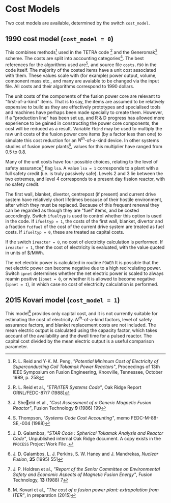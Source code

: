 # Cost Models

Two cost models are available, determined by the switch `cost_model`.

## 1990 cost model (`cost_model = 0`)

This combines methods[^1] used in the TETRA code [^2] and the Generomak[^3] scheme. The costs are split into accounting categories[^4]. The best references for the algorithms used are[^5], and source file `costs.f90` in the code itself. The majority of the costed items have a unit cost associated with them. These values scale with (for example) power output, volume, component mass etc., and many are avaiable to be changed via the input file. All costs and their algorithms correspond to 1990 dollars.

The unit costs of the components of the fusion power core are relevant to "first-of-a-kind" items. That is to say, the items are assumed to be relatively expensive to build as they are effectively prototypes and specialised tools and machines have perhaps been made specially to create them. However, if a "production line" has been set up, and R & D progress has allowed more experience to be gained in constructing the power core components, the cost will be reduced as a result. Variable `fkind` may be used to multiply the raw unit costs of the fusion power core items (by a factor less than one) to simulate this cost reduction for an *N<sup>th</sup>*-of-a-kind device. In other systems studies of fusion power plants[^6], values for this multiplier have ranged from 0.5 to 0.8.

Many of the unit costs have four possible choices, relating to the level of safety assurance[^7] flag `lsa`. A value `lsa = 1` corresponds to a plant with a full safety credit (i.e. is truly passively safe). Levels 2 and 3 lie between the two extremes, and level 4 corresponds to a present day fission reactor, with no safety credit.

The first wall, blanket, divertor, centrepost (if present) and current drive system have relatively short lifetimes because of their hostile environment, after which they must be replaced. Because of this frequent renewal they can be regarded as though they are "fuel" items, and be costed accordingly. Switch `ifueltyp` is used to control whether this option is used in the code. If `ifueltyp = 1`, the costs of the first wall, blanket, divertor and a fraction `fcdfuel` of the cost of the current drive system are treated as fuel costs. If `ifueltyp = 0`, these are treated as capital costs.

If the switch `ireactor = 0`, no cost of electricity calculation is performed. If `ireactor = 1`, then the cost of electricity is evaluated, with the value quoted in units of $/MWh.

The net electric power is calculated in routine `POWER` It is possible that the net electric power can become negative due to a high recirculating power. Switch `ipnet` determines whether the net electric power is scaled to always reamin positive (`ipnet = 0`, or whether it is allowed to become negative (`ipnet = 1`), in which case no cost of electricity calculation is performed.

## 2015 Kovari model (`cost_model = 1`)

This model[^8] provides only capital cost, and it is not currently suitable for estimating the cost of electricity. *N<sup>th</sup>*-of-a-kind factors, level of safety assurance factors, and blanket replacement costs are not included. The mean electric output is calculated using the capacity factor, which takes account of the availability and the dwell time for a pulsed reactor. The capital cost divided by the mean electric output is a useful comparison parameter.

[^1]: R. L. Reid and Y-K. M. Peng, *"Potential Minimum Cost of Electricity of Superconducting Coil Tokamak Power Reactors"*, Proceedings of 13th IEEE Symposium on Fusion Engineering, Knoxville, Tennessee, October 1989, p. 258
[^2]: R. L. Reid et al., *"ETR/ITER Systems Code"*, Oak Ridge Report ORNL/FEDC-87/7 (1988)
[^3]: J. Sheeld et al., *"Cost Assessment of a Generic Magnetic Fusion Reactor"*, Fusion Technology **9** (1986) 199
[^4]: S. Thompson, *"Systems Code Cost Accounting"*, memo FEDC-M-88-SE,-004 (1988)
[^5]: J. D. Galambos, *"STAR Code : Spherical Tokamak Analysis and Reactor Code"*, Unpublished internal Oak Ridge document. A copy exists in the `PROCESS` Project Work File [^9].
[^6]: J. D. Galambos, L. J. Perkins, S. W. Haney and J. Mandrekas, *Nuclear Fusion*, **35** (1995) 551
[^7]: J. P. Holdren et al., *"Report of the Senior Committee on Environmental Safety and Economic Aspects of Magnetic Fusion Energy"*, Fusion Technology, **13** (1988) 7
[^8]: M. Kovari et al., *"The cost of a fusion power plant: extrapolation from ITER"*, in preparation (2015)
[^9]: P. J. Knight, *"PROCESS Reactor Systems Code"*, AEA Fusion Project Work File, F/RS/CIRE5523/PWF (1992)